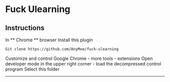 # Fuck Ulearning
<!--more-->
## Instructions
In ** Chrome ** browser
Install this plugin
```
Git clone https://github.com/AnyMoe/fuck-ulearning
```
Customize and control Google Chrome - more tools - extensions
Open developer mode in the upper right corner - load the decompressed control program
Select this folder

----------

